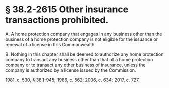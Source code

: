 # § 38.2-2615 Other insurance transactions prohibited.

<p>A. A home protection company that engages in any business other than the business of a home protection company is not eligible for the issuance or renewal of a license in this Commonwealth.</p><p>B. Nothing in this chapter shall be deemed to authorize any home protection company to transact any business other than that of a home protection company or to transact any other business of insurance, unless the company is authorized by a license issued by the Commission.</p><p>1981, c. 530, § 38.1-945; 1986, c. 562; 2006, c. <a href='http://lis.virginia.gov/cgi-bin/legp604.exe?061+ful+CHAP0634'>634</a>; 2017, c. <a href='http://lis.virginia.gov/cgi-bin/legp604.exe?171+ful+CHAP0727'>727</a>.</p>
